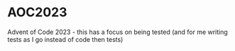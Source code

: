 # AOC2023
Advent of Code 2023 - this has a focus on being tested (and for me writing tests as I go instead of code then tests)
